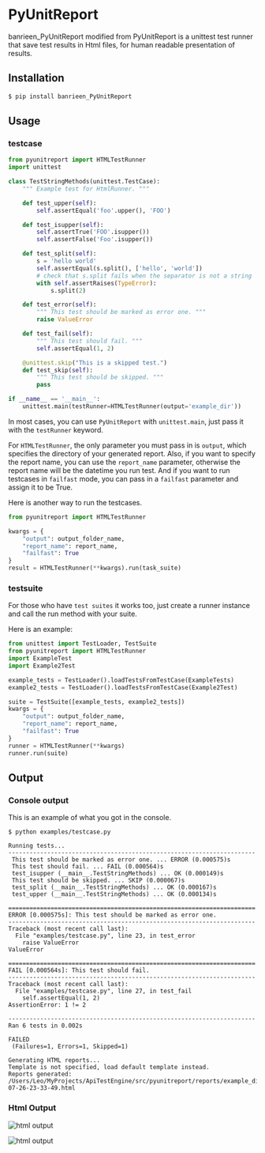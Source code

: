 # PyUnitReport

banrieen_PyUnitReport modified from PyUnitReport is a unittest test runner that save test results in Html files, for human readable presentation of results.

## Installation

```bash
$ pip install banrieen_PyUnitReport
```

## Usage

### testcase

```python
from pyunitreport import HTMLTestRunner
import unittest

class TestStringMethods(unittest.TestCase):
    """ Example test for HtmlRunner. """

    def test_upper(self):
        self.assertEqual('foo'.upper(), 'FOO')

    def test_isupper(self):
        self.assertTrue('FOO'.isupper())
        self.assertFalse('Foo'.isupper())

    def test_split(self):
        s = 'hello world'
        self.assertEqual(s.split(), ['hello', 'world'])
        # check that s.split fails when the separator is not a string
        with self.assertRaises(TypeError):
            s.split(2)

    def test_error(self):
        """ This test should be marked as error one. """
        raise ValueError

    def test_fail(self):
        """ This test should fail. """
        self.assertEqual(1, 2)

    @unittest.skip("This is a skipped test.")
    def test_skip(self):
        """ This test should be skipped. """
        pass

if __name__ == '__main__':
    unittest.main(testRunner=HTMLTestRunner(output='example_dir'))
```

In most cases, you can use `PyUnitReport` with `unittest.main`, just pass it with the `testRunner` keyword.

For `HTMLTestRunner`, the only parameter you must pass in is `output`, which specifies the directory of your generated report. Also, if you want to specify the report name, you can use the `report_name` parameter, otherwise the report name will be the datetime you run test. And if you want to run testcases in `failfast` mode, you can pass in a `failfast` parameter and assign it to be True.

Here is another way to run the testcases.

```python
from pyunitreport import HTMLTestRunner

kwargs = {
    "output": output_folder_name,
    "report_name": report_name,
    "failfast": True
}
result = HTMLTestRunner(**kwargs).run(task_suite)
```

### testsuite

For those who have `test suites` it works too, just create a runner instance and call the run method with your suite.

Here is an example:

```python
from unittest import TestLoader, TestSuite
from pyunitreport import HTMLTestRunner
import ExampleTest
import Example2Test

example_tests = TestLoader().loadTestsFromTestCase(ExampleTests)
example2_tests = TestLoader().loadTestsFromTestCase(Example2Test)

suite = TestSuite([example_tests, example2_tests])
kwargs = {
    "output": output_folder_name,
    "report_name": report_name,
    "failfast": True
}
runner = HTMLTestRunner(**kwargs)
runner.run(suite)
```

## Output

### Console output

This is an example of what you got in the console.

```text
$ python examples/testcase.py

Running tests...
----------------------------------------------------------------------
 This test should be marked as error one. ... ERROR (0.000575)s
 This test should fail. ... FAIL (0.000564)s
 test_isupper (__main__.TestStringMethods) ... OK (0.000149)s
 This test should be skipped. ... SKIP (0.000067)s
 test_split (__main__.TestStringMethods) ... OK (0.000167)s
 test_upper (__main__.TestStringMethods) ... OK (0.000134)s

======================================================================
ERROR [0.000575s]: This test should be marked as error one.
----------------------------------------------------------------------
Traceback (most recent call last):
  File "examples/testcase.py", line 23, in test_error
    raise ValueError
ValueError

======================================================================
FAIL [0.000564s]: This test should fail.
----------------------------------------------------------------------
Traceback (most recent call last):
  File "examples/testcase.py", line 27, in test_fail
    self.assertEqual(1, 2)
AssertionError: 1 != 2

----------------------------------------------------------------------
Ran 6 tests in 0.002s

FAILED
 (Failures=1, Errors=1, Skipped=1)

Generating HTML reports...
Template is not specified, load default template instead.
Reports generated: /Users/Leo/MyProjects/ApiTestEngine/src/pyunitreport/reports/example_dir/2017-07-26-23-33-49.html
```

### Html Output

![html output](resources/html_output.gif)

![html output](resources/html_output.png)
